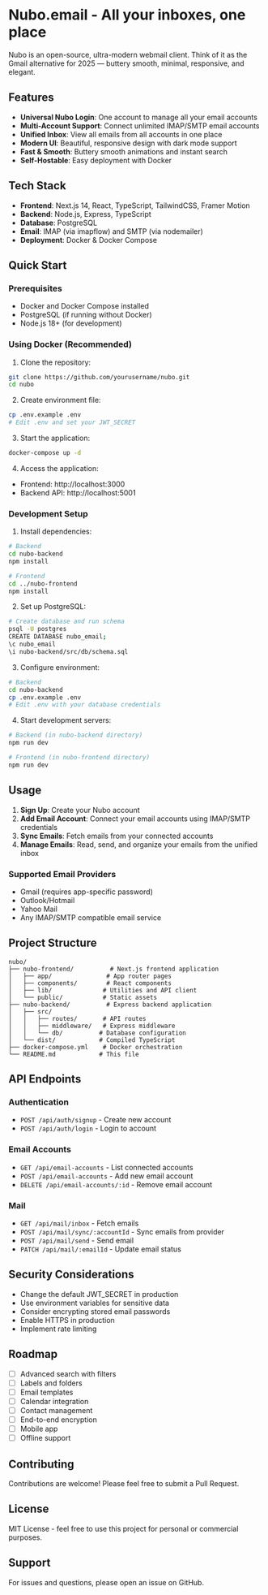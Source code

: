 # Nubo.email - All your inboxes, one place

Nubo is an open-source, ultra-modern webmail client. Think of it as the Gmail alternative for 2025 — buttery smooth, minimal, responsive, and elegant.

## Features

- **Universal Nubo Login**: One account to manage all your email accounts
- **Multi-Account Support**: Connect unlimited IMAP/SMTP email accounts
- **Unified Inbox**: View all emails from all accounts in one place
- **Modern UI**: Beautiful, responsive design with dark mode support
- **Fast & Smooth**: Buttery smooth animations and instant search
- **Self-Hostable**: Easy deployment with Docker

## Tech Stack

- **Frontend**: Next.js 14, React, TypeScript, TailwindCSS, Framer Motion
- **Backend**: Node.js, Express, TypeScript
- **Database**: PostgreSQL
- **Email**: IMAP (via imapflow) and SMTP (via nodemailer)
- **Deployment**: Docker & Docker Compose

## Quick Start

### Prerequisites

- Docker and Docker Compose installed
- PostgreSQL (if running without Docker)
- Node.js 18+ (for development)

### Using Docker (Recommended)

1. Clone the repository:
```bash
git clone https://github.com/yourusername/nubo.git
cd nubo
```

2. Create environment file:
```bash
cp .env.example .env
# Edit .env and set your JWT_SECRET
```

3. Start the application:
```bash
docker-compose up -d
```

4. Access the application:
- Frontend: http://localhost:3000
- Backend API: http://localhost:5001

### Development Setup

1. Install dependencies:
```bash
# Backend
cd nubo-backend
npm install

# Frontend
cd ../nubo-frontend
npm install
```

2. Set up PostgreSQL:
```bash
# Create database and run schema
psql -U postgres
CREATE DATABASE nubo_email;
\c nubo_email
\i nubo-backend/src/db/schema.sql
```

3. Configure environment:
```bash
# Backend
cd nubo-backend
cp .env.example .env
# Edit .env with your database credentials
```

4. Start development servers:
```bash
# Backend (in nubo-backend directory)
npm run dev

# Frontend (in nubo-frontend directory)
npm run dev
```

## Usage

1. **Sign Up**: Create your Nubo account
2. **Add Email Account**: Connect your email accounts using IMAP/SMTP credentials
3. **Sync Emails**: Fetch emails from your connected accounts
4. **Manage Emails**: Read, send, and organize your emails from the unified inbox

### Supported Email Providers

- Gmail (requires app-specific password)
- Outlook/Hotmail
- Yahoo Mail
- Any IMAP/SMTP compatible email service

## Project Structure

```
nubo/
├── nubo-frontend/          # Next.js frontend application
│   ├── app/               # App router pages
│   ├── components/        # React components
│   ├── lib/              # Utilities and API client
│   └── public/           # Static assets
├── nubo-backend/          # Express backend application
│   ├── src/
│   │   ├── routes/       # API routes
│   │   ├── middleware/   # Express middleware
│   │   └── db/          # Database configuration
│   └── dist/            # Compiled TypeScript
├── docker-compose.yml    # Docker orchestration
└── README.md            # This file
```

## API Endpoints

### Authentication
- `POST /api/auth/signup` - Create new account
- `POST /api/auth/login` - Login to account

### Email Accounts
- `GET /api/email-accounts` - List connected accounts
- `POST /api/email-accounts` - Add new email account
- `DELETE /api/email-accounts/:id` - Remove email account

### Mail
- `GET /api/mail/inbox` - Fetch emails
- `POST /api/mail/sync/:accountId` - Sync emails from provider
- `POST /api/mail/send` - Send email
- `PATCH /api/mail/:emailId` - Update email status

## Security Considerations

- Change the default JWT_SECRET in production
- Use environment variables for sensitive data
- Consider encrypting stored email passwords
- Enable HTTPS in production
- Implement rate limiting

## Roadmap

- [ ] Advanced search with filters
- [ ] Labels and folders
- [ ] Email templates
- [ ] Calendar integration
- [ ] Contact management
- [ ] End-to-end encryption
- [ ] Mobile app
- [ ] Offline support

## Contributing

Contributions are welcome! Please feel free to submit a Pull Request.

## License

MIT License - feel free to use this project for personal or commercial purposes.

## Support

For issues and questions, please open an issue on GitHub.